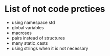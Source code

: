 # List of not code prctices
- using namespace std
- global variables
- macroses
- pairs instead of structures
- many static\_casts
- using strings when it is not necessary

